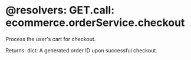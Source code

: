 @resolvers:
    GET.call: ecommerce.orderService.checkout
===
Process the user's cart for checkout.

Returns:
    dict: A generated order ID upon successful checkout.
        